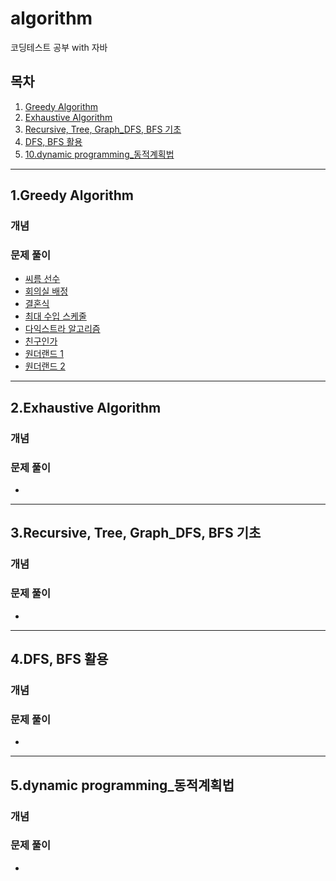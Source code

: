 # algorithm
코딩테스트 공부 with 자바

## 목차

1. [Greedy Algorithm](#1.greedy-algorithm)
2. [Exhaustive Algorithm](#2.exhaustive-algorithm)
3. [Recursive, Tree, Graph_DFS, BFS 기초](#3.recursive,-tree,-graph_dfs,-bfs-기초)
4. [DFS, BFS 활용](#4.dfs,-bfs-활용)
5. [10.dynamic programming_동적계획법](#5.dynamic-programming_동적계획법)
---

## 1.Greedy Algorithm

### 개념

### 문제 풀이
- [씨름 선수](https://github.com/OhHaneol/algorithm/tree/main/greedy/%EC%94%A8%EB%A6%84%EC%84%A0%EC%88%98)
- [회의실 배정]()
- [결혼식]()
- [최대 수입 스케줄]()
- [다익스트라 알고리즘]()
- [친구인가]()
- [원더랜드 1]()
- [원더랜드 2]()

---

## 2.Exhaustive Algorithm

### 개념

### 문제 풀이
- []()

---

## 3.Recursive, Tree, Graph_DFS, BFS 기초

### 개념

### 문제 풀이
- []()

---

## 4.DFS, BFS 활용

### 개념

### 문제 풀이
- []()

---

## 5.dynamic programming_동적계획법

### 개념

### 문제 풀이
- []()
